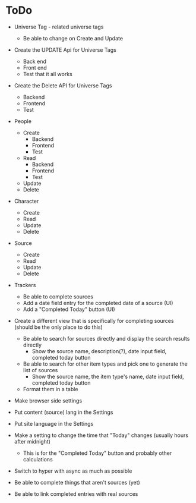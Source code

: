 # ToDo
- Universe Tag - related universe tags
    - Be able to change on Create and Update
- Create the UPDATE Api for Universe Tags
    - Back end
    - Front end
    - Test that it all works
- Create the Delete API for Universe Tags
    - Backend
    - Frontend
    - Test
- People
    - Create
        - Backend
        - Frontend
        - Test
    - Read
        - Backend
        - Frontend
        - Test
    - Update
    - Delete
- Character
    - Create
    - Read
    - Update
    - Delete
- Source
    - Create
    - Read
    - Update
    - Delete
- Trackers
    - Be able to complete sources
    - Add a date field entry for the completed date of a source (UI)
    - Add a "Completed Today" button (UI)
- Create a different view that is specifically for completing sources (should be the only place to do this)
    - Be able to search for sources directly and display the search results directly
        - Show the source name, description(?), date input field, completed today button
    - Be able to search for other item types and pick one to generate the list of sources
        - Show the source name, the item type's name, date input field, completed today button
    - Format them in a table

- Make browser side settings
- Put content (source) lang in the Settings
- Put site language in the Settings
- Make a setting to change the time that "Today" changes (usually hours after midnight)
    - This is for the "Completed Today" button and probably other calculations

- Switch to hyper with async as much as possible
- Be able to complete things that aren't sources (yet)
- Be able to link completed entries with real sources
